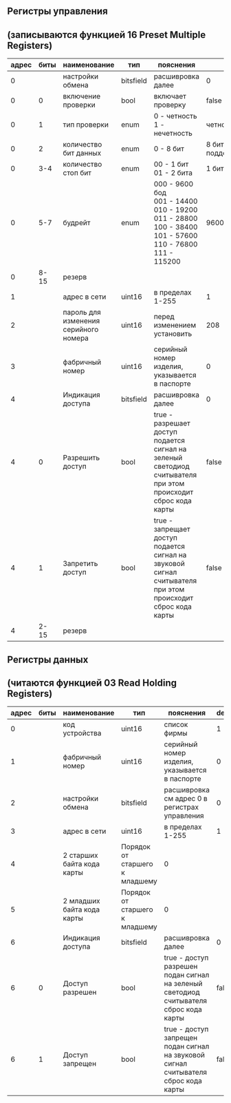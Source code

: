 
## Регистры управления 
## (записываются функцией 16 Preset Multiple Registers)
|адрес|биты|наименование|тип|пояснения|default
|---|---|---|---|---|---|
0||настройки обмена|bitsfield|расшивровка далее|0
0|0|включение проверки|bool|включает проверку|false
0|1|тип проверки|enum|0 - четность<br> 1 - нечетность|четность
0|2|количество бит данных|enum|0 - 8 бит|8 бит (другие не поддерживаются)
0|3-4|количество стоп бит|enum|00 - 1 бит<br/> 01 - 2 бита|1 бит
0|5-7|будрейт|enum|000 - 9600 бод<br> 001 - 14400<br> 010 - 19200<br> 011 - 28800<br>100 - 38400<br>101 - 57600<br>110 - 76800<br>111 - 115200|9600
0|8-15|резерв
1||адрес в сети|uint16|в пределах 1-255|1
2||пароль для изменения серийного номера|uint16|перед изменением установить|208
3||фабричный номер|uint16|серийный номер изделия, указывается в паспорте|0
4||Индикация доступа|bitsfield|расшивровка далее|0
4|0|Разрешить доступ|bool|true - разрешает доступ<br>подается сигнал на зеленый светодиод считывателя<br>при этом происходит сброс кода карты|false
4|1|Запретить доступ|bool|true - запрещает доступ<br>подается сигнал на звуковой сигнал считывателя<br>при этом происходит сброс кода карты|false
4|2-15|резерв



## Регистры данных 
## (читаются функцией 03 Read Holding Registers)
|адрес|биты|наименование|тип|пояснения|default
|---|---|---|---|---|---|
0||код устройства|uint16|список фирмы|1
1||фабричный номер|uint16|серийный номер изделия, указывается в паспорте|0
2||настройки обмена|bitsfield|расшивровка см адрес 0 в регистрах управления|0
3||адрес в сети|uint16|в пределах 1-255|1
4||2 cтарших байта кода карты|Порядок от старшего к младшему|0
5||2 младших байта кода карты|Порядок от старшего к младшему|0
6||Индикация доступа|bitsfield|расшивровка далее|0
6|0|Доступ разрешен|bool|true - доступ разрешен<br>подан сигнал на зеленый светодиод считывателя<br>сброс кода карты|false
6|1|Доступ запрещен|bool|true - доступ запрещен<br>подан сигнал на звуковой сигнал считывателя<br>сброс кода карты|false
